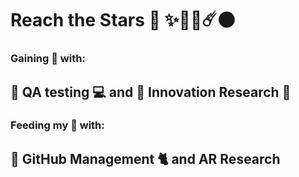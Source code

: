 # **Reach the Stars** 🚀 ✨💫🌠☄️🌑 

### Gaining 🤑 with: 
## 🏦 **QA testing** 💻 and 📖 **Innovation Research** 🔬
### Feeding my 🧠 with:
## 🐙 **GitHub Management** 🐈 and **AR Research**

